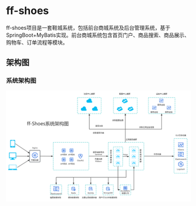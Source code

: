 # ff-shoes
ff-shoes项目是一套鞋城系统，包括前台商城系统及后台管理系统，基于SpringBoot+MyBatis实现。前台商城系统包含首页门户、商品搜索、商品展示、购物车、订单流程等模块。



## 架构图

### 系统架构图

![img.png](document\system-architecture\img.png)
